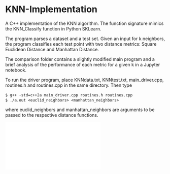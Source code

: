 # KNN-Implementation
A C++ implementation of the KNN algorithm. The function signature mimics the KNN_Classify function in Python SKLearn.

The program parses a dataset and a test set. Given an input for k neighbors, the program classifies each test point with two distance metrics: Square Euclidean Distance and Manhattan Distance. 

The comparison folder contains a slightly modified main program and a brief analysis of the performance of each metric for a given k in a Jupyter notebook.

To run the driver program, place KNNdata.txt, KNNtest.txt, main_driver.cpp, routines.h and routines.cpp in the same directory. Then type
    
    $ g++ -std=c++2a main_driver.cpp routines.h routines.cpp
    $ ./a.out <euclid_neighbors> <manhattan_neighbors>
  
where euclid_neighbors and manhattan_neighbors are arguments to be passed to the respective distance functions.

![Accuracy Comparison](comparison/comparison.pdf)
